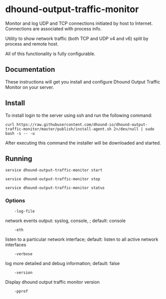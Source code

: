 dhound-output-traffic-monitor
==================
Monitor and log UDP and TCP connections initiated by host to Internet. Connections are associated with process info.

Utility to show network traffic (both TCP and UDP v4 and v6) split by process and remote host.

All of this functionality is fully configurable.

## Documentation
These instructions will get you install and configure Dhound Output Traffic Monitor on your server.

## Install
To install login to the server using ssh and run the following command:
```
curl https://raw.githubusercontent.com/dhound-io/dhound-output-traffic-monitor/master/publish/install-agent.sh 2>/dev/null | sudo bash -s -- -u
```
After executing this command the installer will be downloaded and started.

## Running
```
service dhound-output-traffic-monitor start
```
```
service dhound-output-traffic-monitor stop
```
```
service dhound-output-traffic-monitor status
```

### Options
```
    -log-file
```
network events output: syslog, console, <path to a custom file>; default: console

```
    -eth
```
listen to a particular network interface; default: listen to all active network interfaces
```
    -verbose
```
log more detailed and debug information; default: false
```
    -version
```
Display dhound output traffic monitor version

```
    -pprof
```
